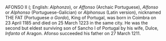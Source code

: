 AFONSO II (; English: _Alphonzo_), or _Affonso_ (Archaic Portuguese), _Alfonso_ or _Alphonso_ (Portuguese-Galician) or _Alphonsus_ (Latin version), nicknamed THE FAT (Portuguese _o Gordo_), King of Portugal, was born in Coimbra on 23 April 1185 and died on 25 March 1223 in the same city. He was the second but eldest surviving son of Sancho I of Portugal by his wife, Dulce, _Infanta_ of Aragon. Afonso succeeded his father on 27 March 1211.
